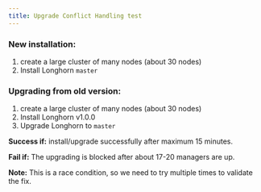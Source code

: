 ```yaml
---
title: Upgrade Conflict Handling test
---
```

### New installation:
1. create a large cluster of many nodes (about 30 nodes)
1. Install Longhorn `master`

### Upgrading from old version:
1. create a large cluster of many nodes (about 30 nodes)
1. Install Longhorn v1.0.0
1. Upgrade Longhorn to `master`

**Success if:** install/upgrade successfully after maximum 15 minutes. 

**Fail if:** The upgrading is blocked after about 17-20 managers are up.

**Note:** This is a race condition, so we need to try multiple times to validate the fix.

